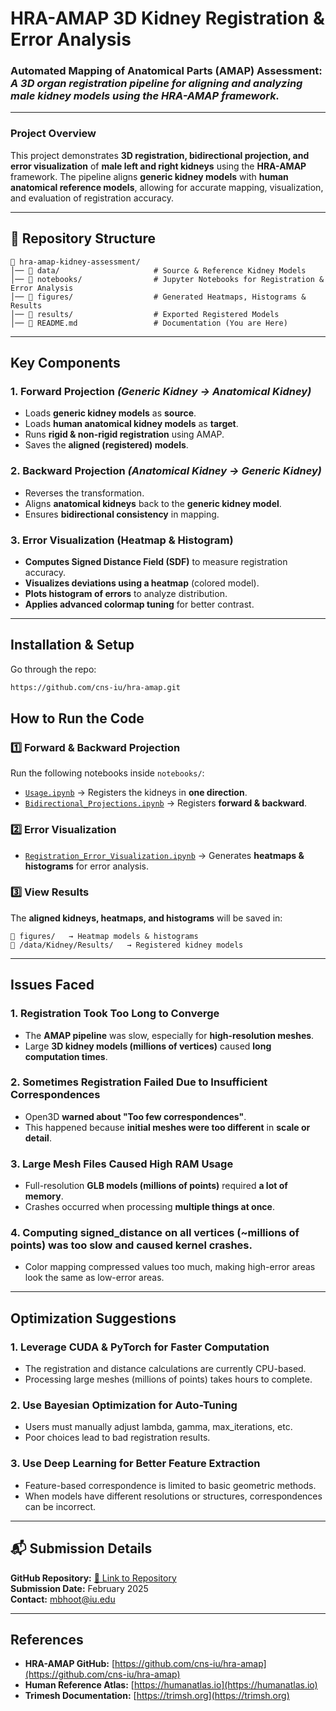 

# **HRA-AMAP 3D Kidney Registration & Error Analysis**
### **Automated Mapping of Anatomical Parts (AMAP) Assessment**: *A 3D organ registration pipeline for aligning and analyzing male kidney models using the HRA-AMAP framework.*

---

### **Project Overview**
This project demonstrates **3D registration, bidirectional projection, and error visualization** of **male left and right kidneys** using the **HRA-AMAP** framework. The pipeline aligns **generic kidney models** with **human anatomical reference models**, allowing for accurate mapping, visualization, and evaluation of registration accuracy.

---

## **📂 Repository Structure**
```
📁 hra-amap-kidney-assessment/
│── 📂 data/                     # Source & Reference Kidney Models
│── 📂 notebooks/                # Jupyter Notebooks for Registration & Error Analysis
│── 📂 figures/                  # Generated Heatmaps, Histograms & Results
│── 📂 results/                  # Exported Registered Models
│── 📜 README.md                 # Documentation (You are Here)
```

---

## **Key Components**
### **1. Forward Projection** *(Generic Kidney → Anatomical Kidney)*
- Loads **generic kidney models** as **source**.
- Loads **human anatomical kidney models** as **target**.
- Runs **rigid & non-rigid registration** using AMAP.
- Saves the **aligned (registered) models**.

### **2. Backward Projection** *(Anatomical Kidney → Generic Kidney)*
- Reverses the transformation.
- Aligns **anatomical kidneys** back to the **generic kidney model**.
- Ensures **bidirectional consistency** in mapping.

### **3. Error Visualization (Heatmap & Histogram)**
- **Computes Signed Distance Field (SDF)** to measure registration accuracy.
- **Visualizes deviations using a heatmap** (colored model).
- **Plots histogram of errors** to analyze distribution.
- **Applies advanced colormap tuning** for better contrast.

---

## **Installation & Setup**

Go through the repo:
```sh
https://github.com/cns-iu/hra-amap.git
```

## **How to Run the Code**
### **1️⃣ Forward & Backward Projection**
Run the following notebooks inside `notebooks/`:
- [`Usage.ipynb`](notebooks/Usage.ipynb) → Registers the kidneys in **one direction**.
- [`Bidirectional_Projections.ipynb`](notebooks/Bidirectional_Projections.ipynb) → Registers **forward & backward**.

### **2️⃣ Error Visualization**
- [`Registration_Error_Visualization.ipynb`](notebooks/Registration_Error_Visualization.ipynb) → Generates **heatmaps & histograms** for error analysis.

### **3️⃣ View Results**
The **aligned kidneys, heatmaps, and histograms** will be saved in:
```
📂 figures/   → Heatmap models & histograms
📂 /data/Kidney/Results/   → Registered kidney models
```

---
## **Issues Faced**  

### **1. Registration Took Too Long to Converge**
- The **AMAP pipeline** was slow, especially for **high-resolution meshes**.
- Large **3D kidney models (millions of vertices)** caused **long computation times**.

### **2. Sometimes Registration Failed Due to Insufficient Correspondences**
- Open3D **warned about "Too few correspondences"**.
- This happened because **initial meshes were too different** in **scale or detail**.

### **3. Large Mesh Files Caused High RAM Usage**
- Full-resolution **GLB models (millions of points)** required **a lot of memory**.
- Crashes occurred when processing **multiple things at once**.

### **4. Computing signed_distance on all vertices (~millions of points) was too slow and caused kernel crashes.**
- Color mapping compressed values too much, making high-error areas look the same as low-error areas.
---

## **Optimization Suggestions**  

### **1. Leverage CUDA & PyTorch for Faster Computation**
- The registration and distance calculations are currently CPU-based.
- Processing large meshes (millions of points) takes hours to complete.

### **2. Use Bayesian Optimization for Auto-Tuning**
- Users must manually adjust lambda, gamma, max_iterations, etc.
- Poor choices lead to bad registration results.

### **3. Use Deep Learning for Better Feature Extraction**
- Feature-based correspondence is limited to basic geometric methods.
- When models have different resolutions or structures, correspondences can be incorrect.

---

## **📬 Submission Details**
**GitHub Repository:** [📌 Link to Repository](https://github.com/YOUR_GITHUB_USERNAME/hra-amap-kidney-assessment)  
**Submission Date:** February 2025  
**Contact:** mbhoot@iu.edu 

---

## **References**
- **HRA-AMAP GitHub:** [https://github.com/cns-iu/hra-amap](https://github.com/cns-iu/hra-amap)
- **Human Reference Atlas:** [https://humanatlas.io](https://humanatlas.io)
- **Trimesh Documentation:** [https://trimsh.org](https://trimsh.org)
